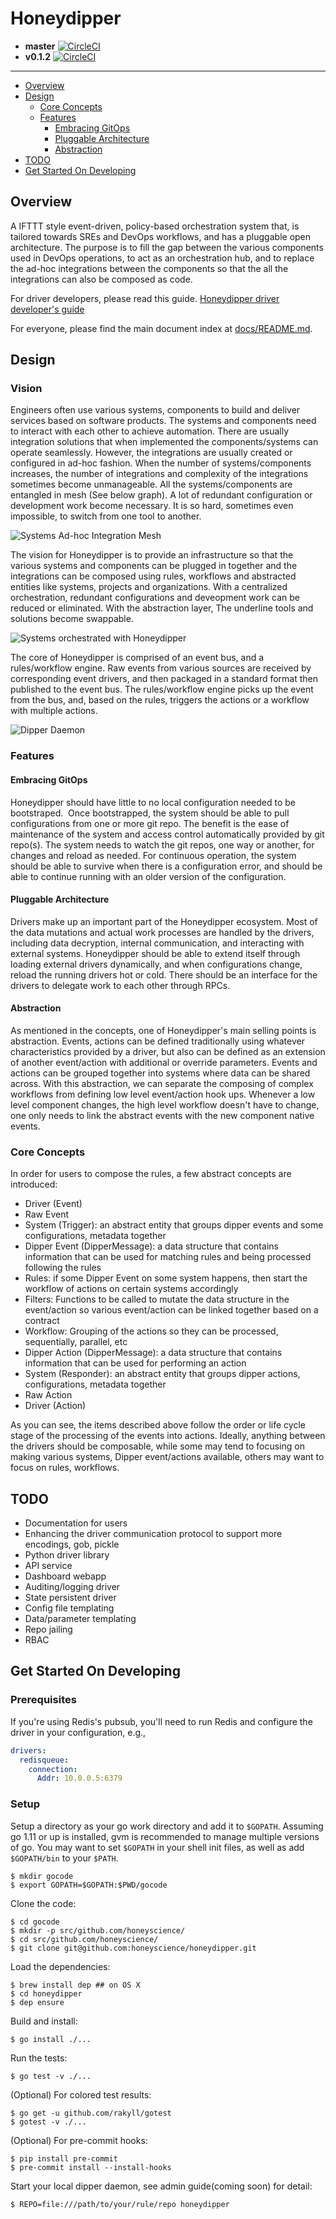 # Honeydipper

 * **master** [![CircleCI](https://circleci.com/gh/honeyscience/honeydipper.svg?style=svg&circle-token=60ce48f25e09dc164d4bdcff204182e2570fcf0d)](https://circleci.com/gh/honeyscience/honeydipper)
 * **v0.1.2** [![CircleCI](https://circleci.com/gh/honeyscience/honeydipper/tree/v0.1.2.svg?style=svg&circle-token=60ce48f25e09dc164d4bdcff204182e2570fcf0d)](https://circleci.com/gh/honeyscience/honeydipper/tree/v0.1.2)

---

<!-- toc -->

- [Overview](#overview)
- [Design](#design)
  * [Core Concepts](#core-concepts)
  * [Features](#features)
    + [Embracing GitOps](#embracing-gitops)
    + [Pluggable Architecture](#pluggable-architecture)
    + [Abstraction](#abstraction)
- [TODO](#todo)
- [Get Started On Developing](#get-started-on-developing)

<!-- tocstop -->

## Overview
A IFTTT style event-driven, policy-based orchestration system that, is tailored towards SREs and DevOps workflows, and has a pluggable open architecture. The purpose is to fill the gap between the various components used in DevOps operations, to act as an orchestration hub, and to replace the ad-hoc integrations between the components so that the all the integrations can also be composed as code.

For driver developers, please read this guide. [Honeydipper driver developer's guide](./docs/developer.md)

For everyone, please find the main document index at [docs/README.md](./docs/README.md).

## Design

### Vision
Engineers often use various systems, components to build and deliver services based on software products.  The systems and components need to interact with each other to achieve automation. There are usually integration solutions that when implemented the components/systems can operate seamlessly.  However, the integrations are usually created or configured in ad-hoc fashion.  When the number of systems/components increases, the number of integrations and complexity of the integrations sometimes become unmanageable. All the systems/components are entangled in mesh (See below graph). A lot of redundant configuration or development work become necessary. It is so hard, sometimes even impossible, to switch from one tool to another.

![Systems Ad-hoc Integration Mesh](./DevOpsSystemsAd-hocIntegrationMesh.png)

The vision for Honeydipper is to provide an infrastructure so that the various systems and components can be plugged in together and the integrations can be composed using rules, workflows and abstracted entities like systems, projects and organizations. With a centralized orchestration, redundant configurations and deveopment work can be reduced or eliminated. With the abstraction layer, The underline tools and solutions become swappable.

![Systems orchestrated with Honeydipper](./DevOpsSystemsHoneydipper.png)

The core of Honeydipper is comprised of an event bus, and a rules/workflow engine. Raw events from various sources are received by corresponding event drivers, and then packaged in a standard format then published to the event bus. The rules/workflow  engine picks up the event from the bus, and, based on the rules, triggers the actions or a workflow with multiple actions.

![Dipper Daemon](./DipperDaemon.png)

### Features

#### Embracing GitOps
Honeydipper should have little to no local configuration needed to be bootstraped.  Once bootstrapped, the system should be able to pull configurations from one or more git repo. The benefit is the ease of maintenance of the system and access control automatically provided by git repo(s). The system needs to watch the git repos, one way or another, for changes and reload as needed. For continuous operation, the system should be able to survive when there is a configuration error, and should be able to continue running with an older version of the configuration.

#### Pluggable Architecture
Drivers make up an important part of the Honeydipper ecosystem. Most of the data mutations and actual work processes are handled by the drivers, including data decryption, internal communication, and interacting with external systems. Honeydipper should be able to extend itself through loading external drivers dynamically, and when configurations change, reload the running drivers hot or cold. There should be an interface for the drivers to delegate work to each other through RPCs.

#### Abstraction
As mentioned in the concepts, one of Honeydipper's main selling points is abstraction. Events, actions can be defined traditionally using whatever characteristics provided by a driver, but also can be defined as an extension of another event/action with additional or override parameters. Events and actions can be grouped together into systems where data can be shared across. With this abstraction, we can separate the composing of complex workflows from defining low level event/action hook ups. Whenever a low level component changes, the high level workflow doesn't have to change, one only needs to link the abstract events with the new component native events.

### Core Concepts
In order for users to compose the rules, a few abstract concepts are introduced:

 * Driver (Event)
 * Raw Event
 * System (Trigger): an abstract entity that groups dipper events and some configurations, metadata together
 * Dipper Event (DipperMessage): a data structure that contains information that can be used for matching rules and being processed following the rules
 * Rules: if some Dipper Event on some system happens, then start the workflow of actions on certain systems accordingly
 * Filters: Functions to be called to mutate the data structure in the event/action so various event/action can be linked together based on a contract
 * Workflow: Grouping of the actions so they can be processed, sequentially, parallel, etc
 * Dipper Action (DipperMessage): a data structure that contains information that can be used for performing an action
 * System (Responder): an abstract entity that groups dipper actions, configurations, metadata together
 * Raw Action
 * Driver (Action)

As you can see, the items described above follow the order or life cycle stage of the processing of the events into actions. Ideally, anything between the drivers should be composable, while some may tend to focusing on making various systems, Dipper event/actions available, others may want to focus on rules, workflows.

## TODO
 * Documentation for users
 * Enhancing the driver communication protocol to support more encodings, gob, pickle
 * Python driver library
 * API service
 * Dashboard webapp
 * Auditing/logging driver
 * State persistent driver
 * Config file templating
 * Data/parameter templating
 * Repo jailing
 * RBAC

## Get Started On Developing

### Prerequisites
If you're using Redis's pubsub, you'll need to run Redis and configure the driver in your configuration, e.g.,
```yaml
drivers:
  redisqueue:
    connection:
      Addr: 10.0.0.5:6379
```

### Setup

Setup a directory as your go work directory and add it to `$GOPATH`. Assuming go 1.11 or up is installed, gvm is recommended to manage multiple versions of go. You may want to set `$GOPATH` in your shell init files, as well as add `$GOPATH/bin` to your `$PATH`.

    $ mkdir gocode
    $ export GOPATH=$GOPATH:$PWD/gocode

Clone the code:

    $ cd gocode
    $ mkdir -p src/github.com/honeyscience/
    $ cd src/github.com/honeyscience/
    $ git clone git@github.com:honeyscience/honeydipper.git

Load the dependencies:

    $ brew install dep ## on OS X
    $ cd honeydipper
    $ dep ensure

Build and install:

    $ go install ./...

Run the tests:

    $ go test -v ./...

(Optional) For colored test results:

    $ go get -u github.com/rakyll/gotest
    $ gotest -v ./...

(Optional) For pre-commit hooks:

    $ pip install pre-commit
    $ pre-commit install --install-hooks

Start your local dipper daemon, see admin guide(coming soon) for detail:

    $ REPO=file:///path/to/your/rule/repo honeydipper

